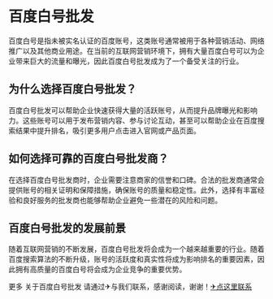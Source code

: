 # 百度白号批发

百度白号是指未被实名认证的百度账号，这类账号通常被用于各种营销活动、网络推广以及其他商业用途。在当前的互联网营销环境下，拥有大量百度白号可以为企业带来巨大的流量和曝光，因此百度白号批发成为了一个备受关注的行业。

## 为什么选择百度白号批发？

百度白号批发可以帮助企业快速获得大量的活跃账号，从而提升品牌曝光和影响力。这些账号可以用于发布营销内容、参与讨论互动，甚至可以帮助企业在百度搜索结果中提升排名，吸引更多用户点击进入官网或产品页面。

## 如何选择可靠的百度白号批发商？

在选择百度白号批发商时，企业需要注意商家的信誉和口碑。合法的批发商通常会提供账号的相关证明和保障措施，确保账号的质量和稳定性。此外，选择有丰富经验和良好服务的批发商也能够帮助企业避免一些潜在的风险和问题。

## 百度白号批发的发展前景

随着互联网营销的不断发展，百度白号批发将会成为一个越来越重要的行业。随着百度搜索算法的不断升级，账号的活跃度和真实性将成为影响排名的重要因素，因此拥有高质量的百度白号将会成为企业竞争的重要优势。

更多 关于百度白号批发 请通过✈与我们联系，感谢阅读，谢谢！[✈点这里联系](https://a.k02.cc)